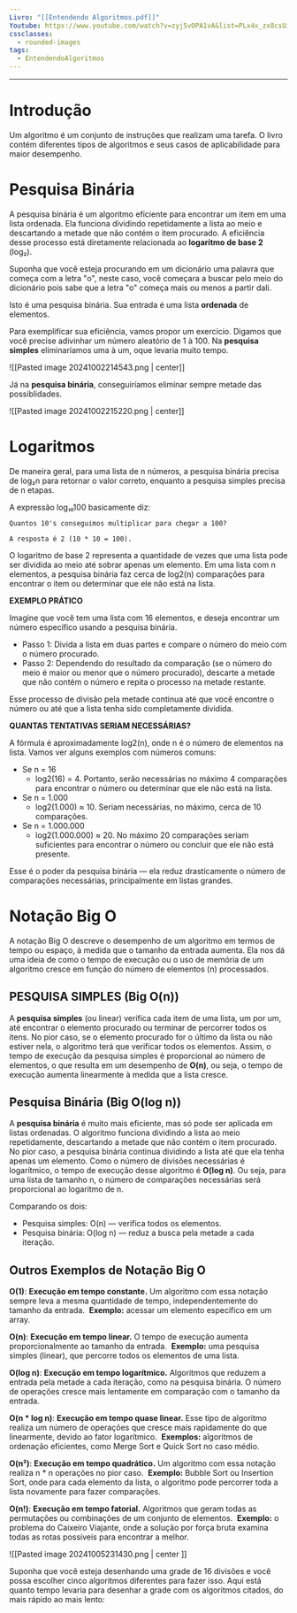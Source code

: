 ```yaml
---
Livro: "[[Entendendo Algoritmos.pdf]]"
Youtube: https://www.youtube.com/watch?v=zyj5vOPA1vA&list=PLx4x_zx8csUir5pbqRDgFbVS-2SG7JiOu
cssclasses:
  - rounded-images
tags:
  - EntendendoAlgoritmos
---
```

---
# Introdução
Um algoritmo é um conjunto de instruções que realizam uma tarefa.
O livro contém diferentes tipos de algoritmos e seus casos de aplicabilidade para maior desempenho.

# Pesquisa Binária
A pesquisa binária é um algoritmo eficiente para encontrar um item em uma lista ordenada. Ela funciona dividindo repetidamente a lista ao meio e descartando a metade que não contém o item procurado. A eficiência desse processo está diretamente relacionada ao **logaritmo de base 2** (log₂).

Suponha que você esteja procurando em um dicionário uma palavra que começa com a letra "o", neste caso, você começara a buscar pelo meio do dicionário pois sabe que a letra "o" começa mais ou menos a partir dali.

Isto é uma pesquisa binária. Sua entrada é uma lista **ordenada** de elementos.

Para exemplificar sua eficiência, vamos propor um exercício. Digamos que você precise adivinhar um número aleatório de 1 à 100. Na **pesquisa simples** eliminaríamos uma à um, oque levaria muito tempo.

![[Pasted image 20241002214543.png | center]]

Já na **pesquisa binária**, conseguiríamos eliminar sempre metade das possiblidades.

![[Pasted image 20241002215220.png | center]]

# Logaritmos
De maneira geral, para uma lista de n números, a pesquisa binária precisa de log₂n para retornar o valor correto, enquanto a pesquisa simples precisa de n etapas.

A expressão log₁₀100 basicamente diz:

```
Quantos 10's conseguimos multiplicar para chegar a 100?

A resposta é 2 (10 * 10 = 100).
```

O logaritmo de base 2 representa a quantidade de vezes que uma lista pode ser dividida ao meio até sobrar apenas um elemento. Em uma lista com n elementos, a pesquisa binária faz cerca de log⁡2(n) comparações para encontrar o item ou determinar que ele não está na lista.

**EXEMPLO PRÁTICO**

Imagine que você tem uma lista com 16 elementos, e deseja encontrar um número específico usando a pesquisa binária.

- Passo 1: Divida a lista em duas partes e compare o número do meio com o número procurado.
- Passo 2: Dependendo do resultado da comparação (se o número do meio é maior ou menor que o número procurado), descarte a metade que não contém o número e repita o processo na metade restante.

Esse processo de divisão pela metade continua até que você encontre o número ou até que a lista tenha sido completamente dividida.

**QUANTAS TENTATIVAS SERIAM NECESSÁRIAS?**

A fórmula é aproximadamente log⁡2(n), onde n é o número de elementos na lista. Vamos ver alguns exemplos com números comuns:

- Se n = 16
	- log⁡2(16) = 4. Portanto, serão necessárias no máximo 4 comparações para encontrar o número ou determinar que ele não está na lista.
- Se n = 1.000
	- log⁡2(1.000) ≈ 10. Seriam necessárias, no máximo, cerca de 10 comparações.
- Se n = 1.000.000
	- log⁡2(1.000.000) ≈ 20. No máximo 20 comparações seriam suficientes para encontrar o número ou concluir que ele não está presente.

Esse é o poder da pesquisa binária — ela reduz drasticamente o número de comparações necessárias, principalmente em listas grandes.

# Notação Big O
A notação Big O descreve o desempenho de um algoritmo em termos de tempo ou espaço, à medida que o tamanho da entrada aumenta. Ela nos dá uma ideia de como o tempo de execução ou o uso de memória de um algoritmo cresce em função do número de elementos (n) processados.

## PESQUISA SIMPLES (Big O(n))

A **pesquisa simples** (ou linear) verifica cada item de uma lista, um por um, até encontrar o elemento procurado ou terminar de percorrer todos os itens. No pior caso, se o elemento procurado for o último da lista ou não estiver nela, o algoritmo terá que verificar todos os elementos. Assim, o tempo de execução da pesquisa simples é proporcional ao número de elementos, o que resulta em um desempenho de **O(n)**, ou seja, o tempo de execução aumenta linearmente à medida que a lista cresce.

## Pesquisa Binária (Big O(log n))

A **pesquisa binária** é muito mais eficiente, mas só pode ser aplicada em listas ordenadas. O algoritmo funciona dividindo a lista ao meio repetidamente, descartando a metade que não contém o item procurado. No pior caso, a pesquisa binária continua dividindo a lista até que ela tenha apenas um elemento. Como o número de divisões necessárias é logarítmico, o tempo de execução desse algoritmo é **O(log n)**. Ou seja, para uma lista de tamanho n, o número de comparações necessárias será proporcional ao logaritmo de n.

Comparando os dois:
- Pesquisa simples: O(n) — verifica todos os elementos.
- Pesquisa binária: O(log n) — reduz a busca pela metade a cada iteração.

## Outros Exemplos de Notação Big O

**O(1)**: **Execução em tempo constante.** Um algoritmo com essa notação sempre leva a mesma quantidade de tempo, independentemente do tamanho da entrada. 
**Exemplo:** acessar um elemento específico em um array.

**O(n)**: **Execução em tempo linear.** O tempo de execução aumenta proporcionalmente ao tamanho da entrada. 
**Exemplo:** uma pesquisa simples (linear), que percorre todos os elementos de uma lista.

**O(log n)**: **Execução em tempo logarítmico.** Algoritmos que reduzem a entrada pela metade a cada iteração, como na pesquisa binária. O número de operações cresce mais lentamente em comparação com o tamanho da entrada.

**O(n * log n)**: **Execução em tempo quase linear.** Esse tipo de algoritmo realiza um número de operações que cresce mais rapidamente do que linearmente, devido ao fator logarítmico. 
**Exemplos:** algoritmos de ordenação eficientes, como Merge Sort e Quick Sort no caso médio.

**O(n²)**: **Execução em tempo quadrático.** Um algoritmo com essa notação realiza n * n operações no pior caso. 
**Exemplo:** Bubble Sort ou Insertion Sort, onde para cada elemento da lista, o algoritmo pode percorrer toda a lista novamente para fazer comparações.

**O(n!)**: **Execução em tempo fatorial.** Algoritmos que geram todas as permutações ou combinações de um conjunto de elementos. 
**Exemplo:** o problema do Caixeiro Viajante, onde a solução por força bruta examina todas as rotas possíveis para encontrar a melhor.

![[Pasted image 20241005231430.png | center ]]

Suponha que você esteja desenhando uma grade de 16 divisões e você possa escolher cinco algoritmos diferentes para fazer isso. Aqui está quanto tempo levaria para desenhar a grade com os algoritmos citados, do mais rápido ao mais lento:



